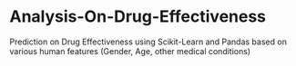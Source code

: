 # Analysis-On-Drug-Effectiveness
Prediction on Drug Effectiveness using Scikit-Learn and Pandas based on various human features (Gender, Age, other medical conditions)
